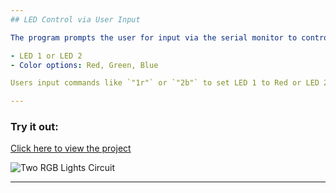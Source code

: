 ```yaml
---
## LED Control via User Input 

The program prompts the user for input via the serial monitor to control the LEDs. Users can specify:

- LED 1 or LED 2
- Color options: Red, Green, Blue

Users input commands like `"1r"` or `"2b"` to set LED 1 to Red or LED 2 to Blue, respectively.

---
```


### Try it out:

[Click here to view the project](https://www.tinkercad.com/things/1c8R3luZMVI-two-rgb-lights)

![Two RGB Lights Circuit](https://csg.tinkercad.com/things/1c8R3luZMVI/t725.png?rev=1720608073254000000&s=&v=1&type=circuits)

---